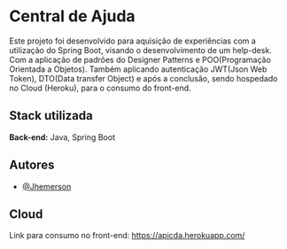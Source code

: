 # Central de Ajuda

Este projeto foi desenvolvido para aquisição de experiências com a utilização do Spring Boot,
visando o desenvolvimento de um help-desk. Com a aplicação de padrões do Designer Patterns e
POO(Programação Orientada a Objetos). Também aplicando autenticação JWT(Json Web Token), DTO(Data transfer Object) e após a conclusão, sendo hospedado no Cloud (Heroku), para o consumo do front-end.


## Stack utilizada

**Back-end:** Java, Spring Boot


## Autores

- [@Jhemerson](https://github.com/nosremehj)


## Cloud
Link para consumo no front-end:
https://apicda.herokuapp.com/